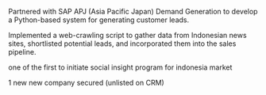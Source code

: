 Partnered with SAP APJ (Asia Pacific Japan) Demand Generation to develop a Python-based system for generating customer leads.

Implemented a web-crawling script to gather data from Indonesian news sites, shortlisted potential leads, and incorporated them into the sales pipeline.

one of the first to initiate social insight program for indonesia market

1 new new company secured (unlisted on CRM)
